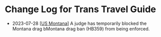 # Change Log for Trans Travel Guide

 *  2023-07-28 \[[US Montana](us/mt.md)\] A judge has temporarily blocked
    the Montana drag bMontana drag ban (HB359) from being enforced.

